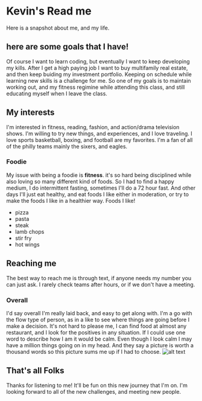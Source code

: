 # Kevin's Read me

Here is a snapshot about me, and my life.

## here are some goals that I have!

Of course I want to learn coding, but eventually I want to keep developing my kills.
After I get a high paying job I want to buy multifamily real estate, and then keep buiding my investment portfolio.
Keeping on schedule while learning new skills is a challenge for me.
So one of my goals is to maintain working out, and my fitness regimine while attending this class, and still educating myself when I leave the class.

## My interests

I'm interested in fitness, reading, fashion, and action/drama television shows.
I'm willing to try new things, and experiences, and I love traveling.
I love sports basketball, boxing, and football are my favorites.
I'm a fan of all of the philly teams mainly the sixers, and eagles.

### Foodie

My issue with being a foodie is **fitness**.
it's so hard being disciplined while also loving so many different kind of foods.
So I had to find a happy medium, I do intermittent fasting, sometimes I'll do a 72 hour fast.
And other days I'll just eat healthy, and eat foods I like either in moderation, or try to make the foods I like in a healthier way.
Foods I like!
- pizza
- pasta
- steak
- lamb chops
- stir fry
- hot wings

## Reaching me
The best way to reach me is through text, if anyone needs my number you can just ask.
I rarely check teams after hours, or if we don't have a meeting. 






### Overall

I'd say overall I'm really laid back, and easy to get along with.
I'm a go with the flow type of person, as in a like to see where things are going before I make a decision.
It's not hard to please me, I can find food at almost any restaurant, and I look for the positives in any situation.
If I could use one word to describe how I am it would be calm.
Even though I look calm I may have a million things going on in my head.
And they say a picture is worth a thousand words so this picture sums me up if I had to choose. ![alt text](https://media1.tenor.com/m/oUYTP-tyBl0AAAAC/lion-king-hakuna-matata.gif)

## That's all Folks
Thanks for listening to me! It'll be fun on this new journey that I'm on.
I'm looking forward to all of the new challenges, and meeting new people.

